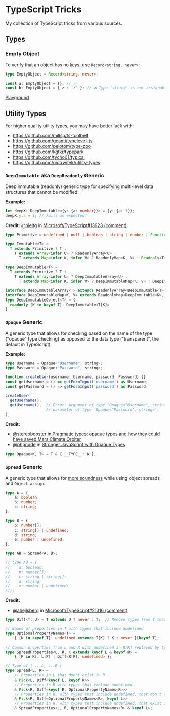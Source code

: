 # TypeScript Tricks

My collection of TypeScript tricks from various sources.

## Types

### Empty Object

To verify that an object has no keys, use `Record<string, never>`:

```ts
type EmptyObject = Record<string, never>;

const a: EmptyObject = {}; // ✅
const b: EmptyObject = { z : 'z' }; // ❌ Type 'string' is not assignable to type 'never'
```

[Playground](https://www.typescriptlang.org/play?#code/C4TwDgpgBAogtmUB5ARgKwgY2FAvFAJSwHsAnAEwB4BnYUgSwDsBzAGikYgDcJSA+ANwAoIZmKNaUAIYAuWAmTosOfAG8AvgKgB6bVECg5KPGSUc+IhCoM2PFFVQAXlDkByBy6iadewDLkQA)

## Utility Types

For higher quality utility types, you may have better luck with:

- https://github.com/millsp/ts-toolbelt
- https://github.com/gcanti/typelevel-ts
- https://github.com/pelotom/type-zoo
- https://github.com/kgtkr/typepark
- https://github.com/tycho01/typical
- https://github.com/piotrwitek/utility-types

### `DeepImmutable` aka `DeepReadonly` Generic

Deep immutable (readonly) generic type for specifying multi-level data structures that cannot be modified.

**Example:**

```ts
let deepX: DeepImmutable<{y: {a: number}}> = {y: {a: 1}};
deepX.y.a = 2; // Fails as expected!
```

**Credit:** [@nieltg](https://github.com/nieltg) in [Microsoft/TypeScript#13923 (comment)](https://github.com/Microsoft/TypeScript/issues/13923#issuecomment-402901005)

```ts
type Primitive = undefined | null | boolean | string | number | Function

type Immutable<T> =
  T extends Primitive ? T :
    T extends Array<infer U> ? ReadonlyArray<U> :
      T extends Map<infer K, infer V> ? ReadonlyMap<K, V> : Readonly<T>

type DeepImmutable<T> =
  T extends Primitive ? T :
    T extends Array<infer U> ? DeepImmutableArray<U> :
      T extends Map<infer K, infer V> ? DeepImmutableMap<K, V> : DeepImmutableObject<T>

interface DeepImmutableArray<T> extends ReadonlyArray<DeepImmutable<T>> {}
interface DeepImmutableMap<K, V> extends ReadonlyMap<DeepImmutable<K>, DeepImmutable<V>> {}
type DeepImmutableObject<T> = {
  readonly [K in keyof T]: DeepImmutable<T[K]>
}
```

### `Opaque` Generic

A generic type that allows for checking based on the name of the type ("opaque" type checking) as opposed to the data type ("transparent", the default in TypeScript).

**Example:**

```ts
type Username = Opaque<"Username", string>;
type Password = Opaque<"Password", string>;

function createUser(username: Username, password: Password) {}
const getUsername = () => getFormInput('username') as Username;
const getPassword = () => getFormInput('password') as Password;

createUser(
  getUsername(),
  getUsername(),  // Error: Argument of type 'Opaque<"Username", string>' is not assignable to
                  // parameter of type 'Opaque<"Password", string>'.
);
```

**Credit:**

- [@stereobooster](https://twitter.com/stereobooster) in [Pragmatic types: opaque types and how they could have saved Mars Climate Orbiter](https://dev.to/stereobooster/pragmatic-types-opaque-types-and-how-they-could-have-saved-mars-climate-orbiter-1551)
- [@phpnode](https://twitter.com/phpnode) in [Stronger JavaScript with Opaque Types](https://codemix.com/opaque-types-in-javascript/)

```ts
type Opaque<K, T> = T & { __TYPE__: K };
```

### `Spread` Generic

A generic type that allows for [more soundness](https://github.com/microsoft/TypeScript/pull/28553#issuecomment-440004598) while using object spreads and `Object.assign`.

```ts
type A = {
    a: boolean;
    b: number;
    c: string;
};

type B = {
    b: number[];
    c: string[] | undefined;
    d: string;
    e: number | undefined;
};

type AB = Spread<A, B>;

// type AB = {
//    a: boolean;
//    b: number[];
//    c: string | string[];
//    d: string;
//    e: number | undefined;
//};
```

**Credit:**

- [@ahejlsberg](https://github.com/ahejlsberg) in [Microsoft/TypeScript#21316 (comment)](https://github.com/Microsoft/TypeScript/pull/21316#issuecomment-359574388)

```ts
type Diff<T, U> = T extends U ? never : T;  // Remove types from T that are assignable to U

// Names of properties in T with types that include undefined
type OptionalPropertyNames<T> =
    { [K in keyof T]: undefined extends T[K] ? K : never }[keyof T];

// Common properties from L and R with undefined in R[K] replaced by type in L[K]
type SpreadProperties<L, R, K extends keyof L & keyof R> =
    { [P in K]: L[P] | Diff<R[P], undefined> };

// Type of { ...L, ...R }
type Spread<L, R> =
    // Properties in L that don't exist in R
    & Pick<L, Diff<keyof L, keyof R>>
    // Properties in R with types that exclude undefined
    & Pick<R, Diff<keyof R, OptionalPropertyNames<R>>>
    // Properties in R, with types that include undefined, that don't exist in L
    & Pick<R, Diff<OptionalPropertyNames<R>, keyof L>>
    // Properties in R, with types that include undefined, that exist in L
    & SpreadProperties<L, R, OptionalPropertyNames<R> & keyof L>;
```
